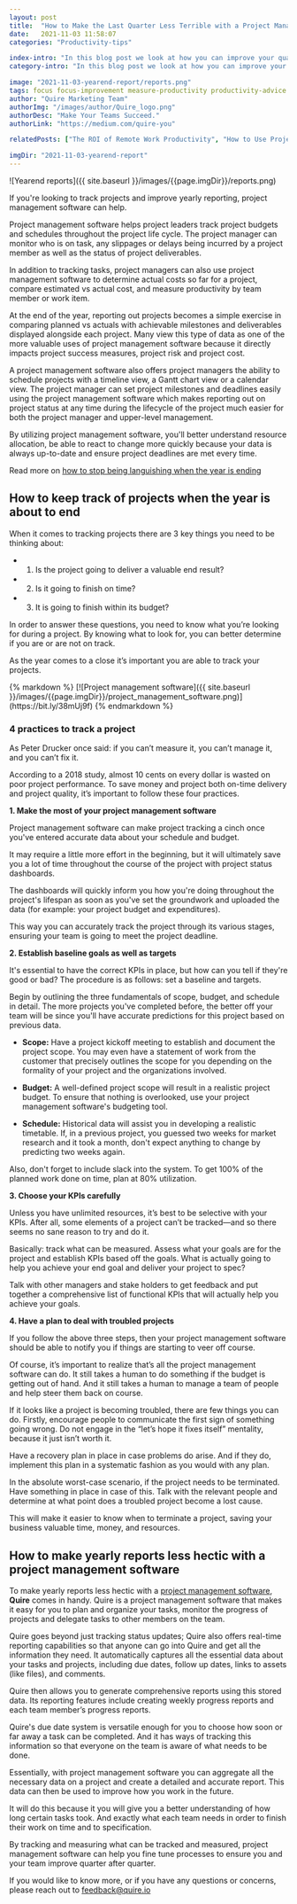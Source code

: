 ```yaml
---
layout: post
title:  "How to Make the Last Quarter Less Terrible with a Project Management"
date:   2021-11-03 11:58:07
categories: "Productivity-tips"

index-intro: "In this blog post we look at how you can improve your quarterly results by using project management software to track, measure, and report on the KPIs that matter."
category-intro: "In this blog post we look at how you can improve your quarterly results by using project management software to track, measure, and report on the KPIs that matter."

image: "2021-11-03-yearend-report/reports.png"
tags: focus focus-improvement measure-productivity productivity-advice work-life-balance work-management-software work-management-app work-management-platform best-work-management-software work-management productivity productivity-app productivity-tool team-management-software work-management-software team-communication team-productivity task-scheduling-software increase-productivity remote-team to-do-list-app working-remotely task-management task-management-software project-management-software productivity-tips to-do-list task-list productivity-tips 
author: "Quire Marketing Team"
authorImg: "/images/author/Quire_logo.png"
authorDesc: "Make Your Teams Succeed."
authorLink: "https://medium.com/quire-you"

relatedPosts: ["The ROI of Remote Work Productivity", "How to Use Project Management Software to Measure Employee Productivity", "Languishing at Work? Here's How You can Bring Back the Magic to Your Job"]

imgDir: "2021-11-03-yearend-report"
---
```


![Yearend reports]({{ site.baseurl }}/images/{{page.imgDir}}/reports.png)

If you're looking to track projects and improve yearly reporting, project management software can help.

Project management software helps project leaders track project budgets and schedules throughout the project life cycle. The project manager can monitor who is on task, any slippages or delays being incurred by a project member as well as the status of project deliverables.

In addition to tracking tasks, project managers can also use project management software to determine actual costs so far for a project, compare estimated vs actual cost, and measure productivity by team member or work item.

At the end of the year, reporting out projects becomes a simple exercise in comparing planned vs actuals with achievable milestones and deliverables displayed alongside each project. Many view this type of data as one of the more valuable uses of project management software because it directly impacts project success measures, project risk and project cost.

A project management software also offers project managers the ability to schedule projects with a timeline view, a Gantt chart view or a calendar view. The project manager can set project milestones and deadlines easily using the project management software which makes reporting out on project status at any time during the lifecycle of the project much easier for both the project manager and upper-level management.

By utilizing project management software, you'll better understand resource allocation, be able to react to change more quickly because your data is always up-to-date and ensure project deadlines are met every time.

<p class="notice">Read more on <a href="http://quire.io/blog/p/languishing.html">how to stop being languishing when the year is ending</a></p>

## How to keep track of projects when the year is about to end

When it comes to tracking projects there are 3 key things you need to be thinking about:

* 1. Is the project going to deliver a valuable end result?
* 2. Is it going to finish on time?
* 3. It is going to finish within its budget?

In order to answer these questions, you need to know what you’re looking for during a project. By knowing what to look for, you can better determine if you are or are not on track.

As the year comes to a close it’s important you are able to track your projects.

<div class="guest-only">
{% markdown %}
[![Project management software]({{ site.baseurl }}/images/{{page.imgDir}}/project_management_software.png)](https://bit.ly/38mUj9f)
{% endmarkdown %}
</div>

### 4 practices to track a project  

As Peter Drucker once said: if you can’t measure it, you can’t manage it, and you can’t fix it. 

According to a 2018 study, almost 10 cents on every dollar is wasted on poor project performance. To save money and project both on-time delivery and project quality, it’s important to follow these four practices.

**1. Make the most of your project management software** 

Project management software can make project tracking a cinch once you've entered accurate data about your schedule and budget.

It may require a little more effort in the beginning, but it will ultimately save you a lot of time throughout the course of the project with project status dashboards.

The dashboards will quickly inform you how you're doing throughout the project's lifespan as soon as you've set the groundwork and uploaded the data (for example: your project budget and expenditures).

This way you can accurately track the project through its various stages, ensuring your team is going to meet the project deadline.

**2. Establish baseline goals as well as targets**

It's essential to have the correct KPIs in place, but how can you tell if they're good or bad? The procedure is as follows: set a baseline and targets.

Begin by outlining the three fundamentals of scope, budget, and schedule in detail. The more projects you've completed before, the better off your team will be since you'll have accurate predictions for this project based on previous data.

* **Scope:** Have a project kickoff meeting to establish and document the project scope. You may even have a statement of work from the customer that precisely outlines the scope for you depending on the formality of your project and the organizations involved.

* **Budget:** A well-defined project scope will result in a realistic project budget. To ensure that nothing is overlooked, use your project management software's budgeting tool.

* **Schedule:** Historical data will assist you in developing a realistic timetable. If, in a previous project, you guessed two weeks for market research and it took a month, don't expect anything to change by predicting two weeks again.

Also, don't forget to include slack into the system. To get 100% of the planned work done on time, plan at 80% utilization.

**3. Choose your KPIs carefully**

Unless you have unlimited resources, it’s best to be selective with your KPIs. After all, some elements of a project can’t be tracked—and so there seems no sane reason to try and do it.

Basically: track what can be measured. Assess what your goals are for the project and establish KPIs based off the goals. What is actually going to help you achieve your end goal and deliver your project to spec?

Talk with other managers and stake holders to get feedback and put together a comprehensive list of functional KPIs that will actually help you achieve your goals.

**4. Have a plan to deal with troubled projects**

If you follow the above three steps, then your project management software should be able to notify you if things are starting to veer off course.

Of course, it’s important to realize that’s all the project management software can do. It still takes a human to do something if the budget is getting out of hand. And it still takes a human to manage a team of people and help steer them back on course.

If it looks like a project is becoming troubled, there are few things you can do. Firstly, encourage people to communicate the first sign of something going wrong. Do not engage in the “let’s hope it fixes itself” mentality, because it just isn’t worth it.

Have a recovery plan in place in case problems do arise. And if they do, implement this plan in a systematic fashion as you would with any plan.

In the absolute worst-case scenario, if the project needs to be terminated. Have something in place in case of this. Talk with the relevant people and determine at what point does a troubled project become a lost cause.

This will make it easier to know when to terminate a project, saving your business valuable time, money, and resources. 

## How to make yearly reports less hectic with a project management software

To make yearly reports less hectic with a [project management software](https://bit.ly/38mUj9f), **Quire** comes in handy. Quire is a project management software that makes it easy for you to plan and organize your tasks, monitor the progress of projects and delegate tasks to other members on the team.

Quire goes beyond just tracking status updates; Quire also offers real-time reporting capabilities so that anyone can go into Quire and get all the information they need. It automatically captures all the essential data about your tasks and projects, including due dates, follow up dates, links to assets (like files), and comments.

Quire then allows you to generate comprehensive reports using this stored data. Its reporting features include creating weekly progress reports and each team member’s progress reports.

Quire's due date system is versatile enough for you to choose how soon or far away a task can be completed. And it has ways of tracking this information so that everyone on the team is aware of what needs to be done.

Essentially, with project management software you can aggregate all the necessary data on a project and create a detailed and accurate report. This data can then be used to improve how you work in the future.

It will do this because it you will give you a better understanding of how long certain tasks took. And exactly what each team needs in order to finish their work on time and to specification.

By tracking and measuring what can be tracked and measured, project management software can help you fine tune processes to ensure you and your team improve quarter after quarter.

If you would like to know more, or if you have any questions or concerns, please reach out to feedback@quire.io


[jekyll]:      http://jekyllrb.com
[jekyll-gh]:   https://github.com/jekyll/jekyll
[jekyll-help]: https://github.com/jekyll/jekyll-help